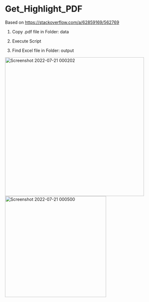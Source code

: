 ﻿# Get_Highlight_PDF

Based on https://stackoverflow.com/a/62859169/562769

1. Copy .pdf file in Folder: data

2. Execute Script

3. Find Excel file in Folder: output


<img width="459" alt="Screenshot 2022-07-21 000202" src="https://user-images.githubusercontent.com/90196523/180091135-68ba93b6-0877-40ea-a76a-f6a791242f68.png">


<img width="334" alt="Screenshot 2022-07-21 000500" src="https://user-images.githubusercontent.com/90196523/180091172-3026e51f-18f1-409c-b08e-b4b7fb1660a4.png">
